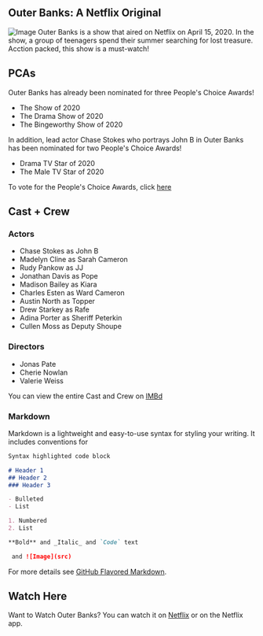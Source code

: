 ## Outer Banks: A Netflix Original

![Image](https://www.google.com/url?sa=i&url=https%3A%2F%2Fwww.outerbanks.org%2Fblog%2Fpost%2Fcomparing-outer-banks-netflix-show-to-the-real-obx%2F&psig=AOvVaw0WJoGUpU6lOKJFE7XPs13b&ust=1601956912884000&source=images&cd=vfe&ved=0CAIQjRxqFwoTCMi3ntjInOwCFQAAAAAdAAAAABAD)
Outer Banks is a show that aired on Netflix on April 15, 2020. In the show, a group of teenagers spend their summer searching for lost treasure. Acction packed, this show is a must-watch!

## PCAs

Outer Banks has already been nominated for three People's Choice Awards!
- The Show of 2020
- The Drama Show of 2020
- The Bingeworthy Show of 2020

In addition, lead actor Chase Stokes who portrays John B in Outer Banks has been nominated for two People's Choice Awards!
- Drama TV Star of 2020
- The Male TV Star of 2020

To vote for the People's Choice Awards, click [here](https://pca.eonline.com)

## Cast + Crew

### Actors
- Chase Stokes as John B
- Madelyn Cline as Sarah Cameron
- Rudy Pankow as JJ
- Jonathan Davis as Pope
- Madison Bailey as Kiara
- Charles Esten as Ward Cameron
- Austin North as Topper
- Drew Starkey as Rafe
- Adina Porter as Sheriff Peterkin
- Cullen Moss as Deputy Shoupe

### Directors
- Jonas Pate
- Cherie Nowlan
- Valerie Weiss

You can view the entire Cast and Crew on [IMBd](https://www.imdb.com/title/tt10293938/fullcredits)
### Markdown

Markdown is a lightweight and easy-to-use syntax for styling your writing. It includes conventions for

```markdown
Syntax highlighted code block

# Header 1
## Header 2
### Header 3

- Bulleted
- List

1. Numbered
2. List

**Bold** and _Italic_ and `Code` text

 and ![Image](src)
```

For more details see [GitHub Flavored Markdown](https://guides.github.com/features/mastering-markdown/).

## Watch Here

Want to Watch Outer Banks? You can watch it on [Netflix](https://www.netflix.com) or on the Netflix app.
